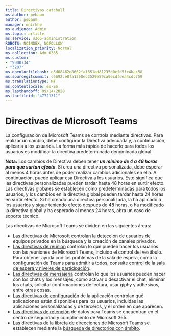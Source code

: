 ```yaml
---
title: Directivas catchall
ms.author: pebaum
author: pebaum
manager: mnirkhe
ms.audience: Admin
ms.topic: article
ms.service: o365-administration
ROBOTS: NOINDEX, NOFOLLOW
localization_priority: Normal
ms.collection: Adm_O365
ms.custom:
- "9000734"
- "3207"
ms.openlocfilehash: e5d08462e8662fa1651ad81235d0efd5fc4bac58
ms.sourcegitcommit: c6692ce0fa1358ec3529e59ca0ecdfdea4cdc759
ms.translationtype: MT
ms.contentlocale: es-ES
ms.lasthandoff: 09/14/2020
ms.locfileid: "47721311"
---
```

# <a name="teams-policies"></a>Directivas de Microsoft Teams

La configuración de Microsoft Teams se controla mediante directivas. Para realizar un cambio, debe configurar la Directiva adecuada y, a continuación, aplicarla a los usuarios. La forma más rápida de hacerlo para todos los usuarios es modificar la directiva predeterminada denominada global. 

**Nota:** Los cambios de Directiva deben tener ***un mínimo de 4 a 48 horas para que surtan efecto***. Si crea una directiva personalizada, debe esperar al menos 4 horas antes de poder realizar cambios adicionales en ella. A continuación, puede aplicar esa Directiva a los usuarios. Esto significa que las directivas personalizadas pueden tardar hasta 48 horas en surtir efecto. Las directivas globales se establecen como predeterminadas para todos los usuarios, y los cambios en la directiva global pueden tardar hasta 24 horas en surtir efecto. Si ha creado una directiva personalizada, la ha aplicado a los usuarios y sigue teniendo efecto después de 48 horas, o ha modificado la directiva global y ha esperado al menos 24 horas, abra un caso de soporte técnico.

Las directivas de Microsoft Teams se dividen en las siguientes áreas:

- [Las directivas](https://docs.microsoft.com/MicrosoftTeams/teams-policies) de Microsoft controlan la detección de usuarios de equipos privados en la búsqueda y la creación de canales privados.  
- [Las directivas de reunión](https://docs.microsoft.com/microsoftteams/meeting-policies-in-teams) controlan lo que pueden hacer los usuarios con las reuniones de Microsoft Teams, incluido el control del vestíbulo. Para obtener ayuda con los problemas de la sala de espera, como la configuración de Teams para admitir a todos, consulte [control de la sala de espera y niveles de participación](https://docs.microsoft.com/alchemyinsights/bypass-lobby).
- [Las directivas de mensajería](https://docs.microsoft.com/microsoftteams/messaging-policies-in-teams) controlan lo que los usuarios pueden hacer con los chats y los mensajes, como activar o desactivar el chat, eliminar los chats, solicitar confirmaciones de lectura, usar giphy y adhesivos, entre otras cosas.
- [Las directivas de configuración](https://docs.microsoft.com/MicrosoftTeams/teams-app-setup-policies) de la aplicación controlan qué aplicaciones están disponibles para los usuarios, incluidas las aplicaciones personalizadas y de terceros, y el orden en que aparecen.  
- [Las directivas de retención](https://docs.microsoft.com/microsoftteams/retention-policies) de datos para Teams se encuentran en el centro de seguridad y cumplimiento de Microsoft 365.
- Las directivas de la libreta de direcciones de Microsoft Teams se establecen mediante la [búsqueda de directorios con ámbito](https://docs.microsoft.com/MicrosoftTeams/teams-scoped-directory-search).